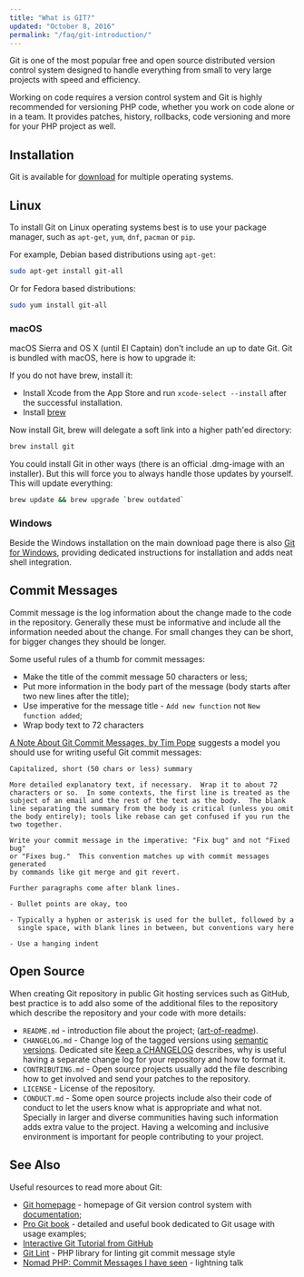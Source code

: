 ```yaml
---
title: "What is GIT?"
updated: "October 8, 2016"
permalink: "/faq/git-introduction/"
---
```


Git is one of the most popular free and open source distributed version control
system designed to handle everything from small to very large projects with speed
and efficiency.

Working on code requires a version control system and Git is highly recommended
for versioning PHP code, whether you work on code alone or in a team. It provides
patches, history, rollbacks, code versioning and more for your PHP project as well.

## Installation

Git is available for [download](https://git-scm.com/download/) for multiple
operating systems.

## Linux

To install Git on Linux operating systems best is to use your package manager,
such as `apt-get`, `yum`, `dnf`, `pacman` or `pip`.

For example, Debian based distributions using `apt-get`:

```bash
sudo apt-get install git-all
```

Or for Fedora based distributions:

```bash
sudo yum install git-all
```

### macOS

macOS Sierra and OS X (until El Captain) don't include an up to date Git. Git is
bundled with macOS, here is how to upgrade it:

If you do not have brew, install it:

* Install Xcode from the App Store and run `xcode-select --install` after the
  successful installation.
* Install [brew](http://brew.sh)

Now install Git, brew will delegate a soft link into a higher path'ed directory:

```bash
brew install git
```

You could install Git in other ways (there is an official .dmg-image with an
installer). But this will force you to always handle those updates by yourself.
This will update everything:

```bash
brew update && brew upgrade `brew outdated`
```

### Windows

Beside the Windows installation on the main download page there is also
[Git for Windows](https://git-for-windows.github.io/), providing dedicated
instructions for installation and adds neat shell integration.

## Commit Messages

Commit message is the log information about the change made to the code in the
repository. Generally these must be informative and include all the information
needed about the change. For small changes they can be short, for bigger changes
they should be longer.

Some useful rules of a thumb for commit messages:

* Make the title of the commit message 50 characters or less;
* Put more information in the body part of the message (body starts after two new
  lines after the title);
* Use imperative for the message title - `Add new function` not `New function added`;
* Wrap body text to 72 characters

[A Note About Git Commit Messages, by Tim Pope](http://tbaggery.com/2008/04/19/a-note-about-git-commit-messages.html)
suggests a model you should use for writing useful Git commit messages:

```text
Capitalized, short (50 chars or less) summary

More detailed explanatory text, if necessary.  Wrap it to about 72
characters or so.  In some contexts, the first line is treated as the
subject of an email and the rest of the text as the body.  The blank
line separating the summary from the body is critical (unless you omit
the body entirely); tools like rebase can get confused if you run the
two together.

Write your commit message in the imperative: "Fix bug" and not "Fixed bug"
or "Fixes bug."  This convention matches up with commit messages generated
by commands like git merge and git revert.

Further paragraphs come after blank lines.

- Bullet points are okay, too

- Typically a hyphen or asterisk is used for the bullet, followed by a
  single space, with blank lines in between, but conventions vary here

- Use a hanging indent
```

## Open Source

When creating Git repository in public Git hosting services such as GitHub, best
practice is to add also some of the additional files to the repository which
describe the repository and your code with more details:

* `README.md` - introduction file about the project; ([art-of-readme](https://github.com/noffle/art-of-readme)).
* `CHANGELOG.md` - Change log of the tagged versions using [semantic versions](http://semver.org).
  Dedicated site [Keep a CHANGELOG](http://keepachangelog.com/) describes, why
  is useful having a separate change log for your repository and how to format it.
* `CONTRIBUTING.md` - Open source projects usually add the file describing how to
  get involved and send your patches to the repository.
* `LICENSE` - License of the repository.
* `CONDUCT.md` - Some open source projects include also their code of conduct to
  let the users know what is appropriate and what not. Specially in larger
  and diverse communities having such information adds extra value to the project.
  Having a welcoming and inclusive environment is important for people contributing
  to your project.

## See Also

Useful resources to read more about Git:

* [Git homepage](http://git-scm.com/) - homepage of Git version control system
  with [documentation](https://git-scm.com/doc);
* [Pro Git book](http://git-scm.com/book) - detailed and useful book dedicated
  to Git usage with usage examples;
* [Interactive Git Tutorial from GitHub](https://try.github.io)
* [Git Lint](https://github.com/PurpleBooth/git-lint-validators) - PHP library
  for linting git commit message style
* [Nomad PHP: Commit Messages I have seen](https://www.youtube.com/watch?v=6TCSPsO5HJ4) - lightning
  talk
